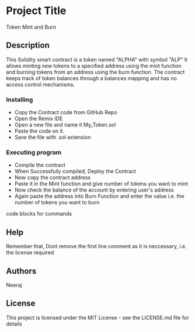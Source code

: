 # Project Title

Token Mint and Burn

## Description

This Solidity smart contract is a token named "ALPHA" with symbol "ALP" It allows minting new tokens to a specified address using the mint function and burning tokens from an address using the burn function. The contract keeps track of token balances through a balances mapping and has no access control mechanisms.





### Installing

* Copy the Contract code from GitHub Repo
* Open the Remix IDE 
* Open a new file and name it My_Token.sol
* Paste the  code on it.
* Save the file with .sol extension

### Executing program

* Compile the contract
* When Successfully compiled, Deploy the Contract
* Now copy the contract address
* Paste it in the Mint function and give number of tokens you want to mint
* Now check the balance of the account by entering user's address
* Again paste the address into Burn Function and enter the value i.e. the number of tokens you want to burn  

code blocks for commands


## Help

Remember that, Dont remove the first line comment as it is neccessary, i.e. the license required 



## Authors

Neeraj

## License

This project is licensed under the MIT License - see the LICENSE.md file for details

